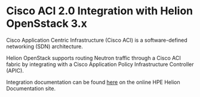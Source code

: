 # Cisco ACI 2.0 Integration with Helion OpenSstack 3.x

Cisco Application Centric Infrastructure (Cisco ACI) is a software-defined networking (SDN) architecture.

Helion OpenStack supports routing Neutron traffic through a Cisco ACI fabric by integrating with a Cisco Application Policy Infrastructure Controller (APIC).

Integration documentation can be found [here](http://docs.hpcloud.net/#3.x/helion/ihv/cisco/cisco_aci_integration.html#cisco_aci_integration) on the online HPE Helion Documentation site.
